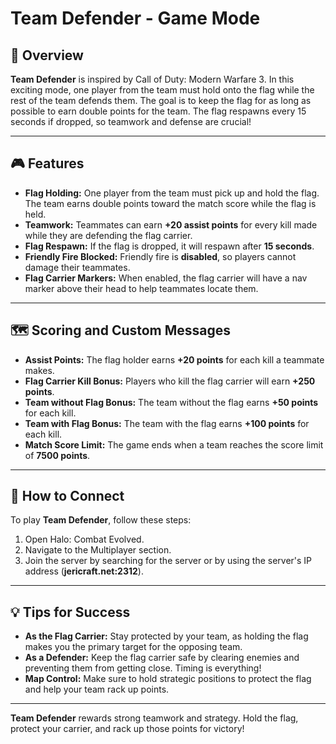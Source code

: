 # Team Defender - Game Mode

## 📝 Overview

**Team Defender** is inspired by Call of Duty: Modern Warfare 3. In this exciting mode, one player from the team must hold onto the flag while the rest of the team defends them. The goal is to keep the flag for as long as possible to earn double points for the team. The flag respawns every 15 seconds if dropped, so teamwork and defense are crucial!

---

## 🎮 Features

- **Flag Holding:** One player from the team must pick up and hold the flag. The team earns double points toward the match score while the flag is held.
- **Teamwork:** Teammates can earn **+20 assist points** for every kill made while they are defending the flag carrier.
- **Flag Respawn:** If the flag is dropped, it will respawn after **15 seconds**.
- **Friendly Fire Blocked:** Friendly fire is **disabled**, so players cannot damage their teammates.
- **Flag Carrier Markers:** When enabled, the flag carrier will have a nav marker above their head to help teammates locate them.

---

## 🗺️ Scoring and Custom Messages

- **Assist Points:** The flag holder earns **+20 points** for each kill a teammate makes.
- **Flag Carrier Kill Bonus:** Players who kill the flag carrier will earn **+250 points**.
- **Team without Flag Bonus:** The team without the flag earns **+50 points** for each kill.
- **Team with Flag Bonus:** The team with the flag earns **+100 points** for each kill.
- **Match Score Limit:** The game ends when a team reaches the score limit of **7500 points**.

---

## 📡 How to Connect

To play **Team Defender**, follow these steps:

1. Open Halo: Combat Evolved.
2. Navigate to the Multiplayer section.
3. Join the server by searching for the server or by using the server's IP address (**jericraft.net:2312**).

---

## 💡 Tips for Success

- **As the Flag Carrier:** Stay protected by your team, as holding the flag makes you the primary target for the opposing team.
- **As a Defender:** Keep the flag carrier safe by clearing enemies and preventing them from getting close. Timing is everything!
- **Map Control:** Make sure to hold strategic positions to protect the flag and help your team rack up points.

---

**Team Defender** rewards strong teamwork and strategy. Hold the flag, protect your carrier, and rack up those points for victory!
